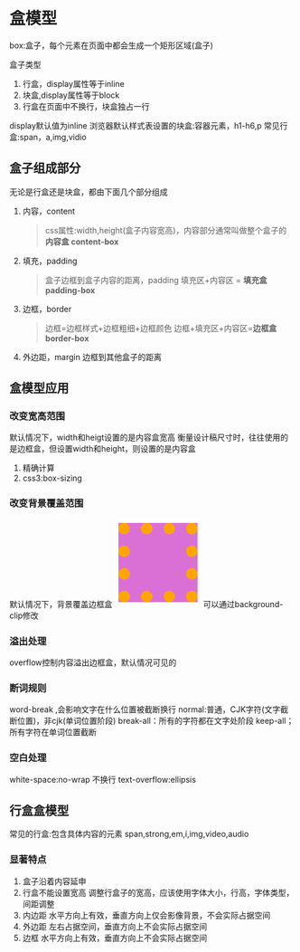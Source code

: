 # 盒模型
box:盒子，每个元素在页面中都会生成一个矩形区域(盒子)

盒子类型
1. 行盒，display属性等于inline
2. 块盒,display属性等于block
3. 行盒在页面中不换行，块盒独占一行

display默认值为inline
浏览器默认样式表设置的块盒:容器元素，h1-h6,p
常见行盒:span，a,img,vidio

## 盒子组成部分
无论是行盒还是块盒，都由下面几个部分组成
1. 内容，content
   >css属性:width,height(盒子内容宽高)，内容部分通常叫做整个盒子的**内容盒 content-box**
2. 填充，padding
   >盒子边框到盒子内容的距离，padding
   填充区+内容区 = **填充盒 padding-box**
3. 边框，border
   >边框=边框样式+边框粗细+边框颜色
   边框+填充区+内容区=**边框盒 border-box**
4. 外边距，margin
   边框到其他盒子的距离
   
## 盒模型应用
### 改变宽高范围
默认情况下，width和heigt设置的是内容盒宽高
衡量设计稿尺寸时，往往使用的是边框盒，但设置width和height，则设置的是内容盒
1. 精确计算
2. css3:box-sizing
### 改变背景覆盖范围
默认情况下，背景覆盖边框盒
![默认背景](image/QQ截图20210709164817.png)
可以通过background-clip修改
### 溢出处理
overflow控制内容溢出边框盒，默认情况可见的
### 断词规则
word-break ,会影响文字在什么位置被截断换行
normal:普通，CJK字符(文字截断位置)，非cjk(单词位置阶段)
break-all：所有的字符都在文字处阶段
keep-all；所有字符在单词位置截断
### 空白处理
white-space:no-wrap 不换行
text-overflow:ellipsis

## 行盒盒模型
常见的行盒:包含具体内容的元素
span,strong,em,i,img,video,audio
### 显著特点
1. 盒子沿着内容延申
2. 行盒不能设置宽高
调整行盒子的宽高，应该使用字体大小，行高，字体类型，间距调整
3. 内边距
水平方向上有效，垂直方向上仅会影像背景，不会实际占据空间
4. 外边距
左右占据空间，垂直方向上不会实际占据空间
5. 边框
水平方向上有效，垂直方向上不会实际占据空间
